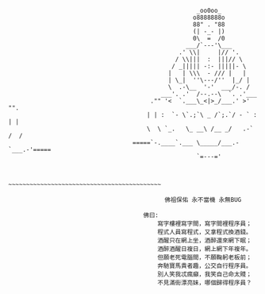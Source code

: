 




                                                         _oo0oo_
                                                        o8888888o
                                                        88" . "88
                                                        (| -_- |)
                                                        0\  =  /0
                                                      ___/`---'\___
                                                    .' \\|     |// '.
                                                   / \\|||  :  |||// \
                                                  / _||||| -:- |||||- \
                                                 |   | \\\  - /// |   |
                                                 | \_|  ''\---/''  |_/ |
                                                 \  .-\__  '-'  ___/-. /
                                               ___'. .'  /--.--\  `. .'___
                                            ."" '<  `.___\_<|>_/___.' >' "".
                                           | | :  `- \`.;`\ _ /`;.`/ - ` : | |
                                           \  \ `_.   \_ __\ /__ _/   .-` /  /
                                       =====`-.____`.___ \_____/___.-`___.-'=====
                                                         `=---='
                                  
                                  
                                       ~~~~~~~~~~~~~~~~~~~~~~~~~~~~~~~~~~~~~~~~~~~
                                    
                                                佛祖保佑 永不當機 永無BUG
                                    
                                          佛曰:
                                              寫字樓裡寫字間，寫字間裡程序員；
                                              程式人員寫程式，又拿程式換酒錢。
                                              酒醒只在網上坐，酒醉還來網下眠；
                                              酒醉酒醒日複日，網上網下年複年。
                                              但願老死電腦間，不願鞠躬老板前；
                                              奔馳寶馬貴者趣，公交自行程序員。
                                              別人笑我忒瘋癲，我笑自己命太賤；
                                              不見滿街漂亮妹，哪個歸得程序員？
